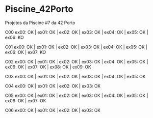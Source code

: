 # Piscine_42Porto
Projetos da Piscine #7 da 42 Porto

C00
ex00: OK | ex01: OK | ex02: OK | ex03: OK | ex04: OK | ex05: OK | ex06: KO 

C01
ex00: OK | ex01: OK | ex02: OK | ex03: OK | ex04: OK | ex05: OK | ex06: OK | ex07: KO 

C02
ex00: OK | ex01: OK | ex02: OK | ex03: OK | ex04: OK | ex05: OK | ex06: OK | ex07: OK | ex08: OK | ex09: OK 

C03
ex00: OK | ex01: OK | ex02: OK | ex03: OK | ex04: OK | ex05: OK

C04
ex00: OK | ex01: OK | ex02: OK | ex03: OK 

C05
ex00: OK | ex01: OK | ex02: OK | ex03: OK | ex04: OK | ex05: OK | ex06: OK | ex07: OK 

C06
ex00: OK | ex01: OK | ex02: OK | ex03: OK
